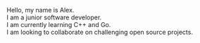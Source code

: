 Hello, my name is Alex. <br>
I am a junior software developer. <br>
I am currently learning C++ and Go. <br>
I am looking to collaborate on challenging open source projects. 

<!---
mewteebee/mewteebee is a ✨ special ✨ repository because its `README.md` (this file) appears on your GitHub profile.
You can click the Preview link to take a look at your changes.
--->
